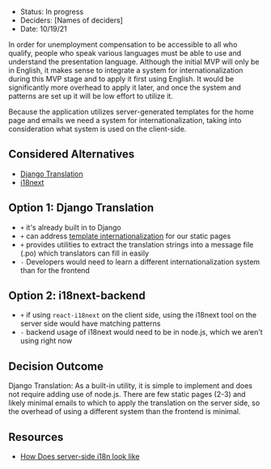 - Status: In progress
- Deciders: [Names of deciders]
- Date: 10/19/21

In order for unemployment compensation to be accessible to all who qualify, people who speak various languages must
be able to use and understand the presentation language. Although the initial MVP will only be in English, it
makes sense to integrate a system for internationalization during this MVP stage and to apply it first using English. It
would be significantly more overhead to apply it later, and once the system and patterns are set up it will be low effort
to utilize it.

Because the application utilizes server-generated templates for the home page and emails we need a system for internationalization,
taking into consideration what system is used on the client-side.

## Considered Alternatives

- [Django Translation](https://docs.djangoproject.com/en/3.2/topics/i18n/translation)
- [i18next](https://github.com/i18next/i18next-fs-backend)

## Option 1: Django Translation

- `+` it's already built in to Django
- `+` can address [template internationalization](https://docs.djangoproject.com/en/3.2/topics/i18n/translation/#internationalization-in-template-code) for our static pages
- `+` provides utilities to extract the translation strings into a message file (.po) which translators can fill in easily
- `-` Developers would need to learn a different internationalization system than for the frontend

## Option 2: i18next-backend

- `+` if using `react-i18next` on the client side, using the i18next tool on the server side would have matching patterns
- `-` backend usage of i18next would need to be in node.js, which we aren't using right now

## Decision Outcome

Django Translation: As a built-in utility, it is simple to implement and does not require adding use of node.js. There
are few static pages (2-3) and likely minimal emails to which to apply the translation on the server side, so the overhead
of using a different system than the frontend is minimal.

## Resources

- [How Does server-side i18n look like](https://dev.to/adrai/how-does-server-side-internationalization-i18n-look-like-5f4c)
